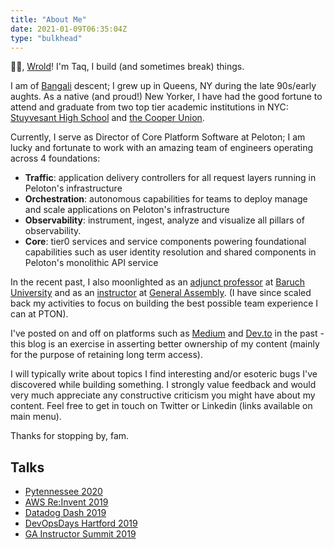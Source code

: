 ```yaml
---
title: "About Me"
date: 2021-01-09T06:35:04Z
type: "bulkhead"
---
```


👋👋, [Wrold]([url](https://taqkarim.medium.com/console-log-hello-wrold-3e3abeb44396))! I'm Taq, I build (and sometimes break) things. 

I am of [Bangali](https://en.wikipedia.org/wiki/Bengalis) descent; I grew up in Queens, NY during the late 90s/early aughts. As a native (and proud!) New Yorker, I have had the good fortune to attend and graduate from two top tier academic institutions in NYC:  [Stuyvesant High School](https://en.wikipedia.org/wiki/Stuyvesant_High_School) and [the Cooper Union](https://en.wikipedia.org/wiki/Cooper_Union).

Currently, I serve as Director of Core Platform Software at Peloton; I am lucky and fortunate to work with an amazing team of engineers operating across 4 foundations:

* **Traffic**: application delivery controllers for all request layers running in Peloton's infrastructure
* **Orchestration**: autonomous capabilities for teams to deploy manage and scale applications on Peloton's infrastructure
* **Observability**: instrument, ingest, analyze and visualize all pillars of observability.
* **Core**: tier0 services and service components powering foundational capabilities such as user identity resolution and shared components in Peloton's monolithic API service

<!-- Currently, I am the Director of Core Platform Software at Peloton; I am lucky and fortunate to work with an amazing team of engineers owning and operating the core kubernetes infrastructure that all of our prod / lower env services run on. We also maintain and operate microservice enabling functionality (like an API Gateway + Service Mesh), promote Peloton's SRE + infra sec practice, own the org's infrastructure as code software (built on top of terraform) and ensure the API Monolith (which is where _most_ of our backend software lives) is stable and functional. -->

<!-- Currently I am a Senior Engineering Manager at Peloton; I have the privilege of leading four teams: the Product API Internal team, the Workout Journey team, the Leaderboard team and the Metrics and Messaging team. We own and operate microservices that help power the leaderboard, real-time in class notifications and a GraphQL gateway for client <> API communications. In sum, we are responsible for operating services that account for a substantial portion of _all_ traffic coming in to the Peloton API. -->

In the recent past, I also moonlighted as an [adjunct professor](https://www.ratemyprofessors.com/ShowRatings.jsp?tid=2637751) at [Baruch University](https://zicklin.baruch.cuny.edu/faculty-research/academic-departments/information-technology-statistics/) and as an [instructor](https://generalassemb.ly/instructors/taqqui-karim/1667) at [General Assembly](https://generalassemb.ly/). (I have since scaled back my activities to focus on building the best possible team experience I can at PTON).

I've posted on and off on platforms such as [Medium](https://taqkarim.medium.com/) and [Dev.to](https://dev.to/taqkarim) in the past - this blog is an exercise in asserting better ownership of my content (mainly for the purpose of retaining long term access). 

I will typically write about topics I find interesting and/or esoteric bugs I've discovered while building something. I strongly value feedback and would very much appreciate any constructive criticism you might have about my content. Feel free to get in touch on Twitter or Linkedin (links available on main menu).

Thanks for stopping by, fam.


## Talks

* [Pytennessee 2020](http://taq.website/pytn/)
* [AWS Re:Invent 2019](http://taq.website/reinvent/)
* [Datadog Dash 2019](http://taq.website/dash/)
* [DevOpsDays Hartford 2019](http://taq.website/hartford/)
* [GA Instructor Summit 2019](https://docs.google.com/presentation/d/1Mtv1yR3zBIFK_NVz4x0UG4agvc8Nawo2NmvqkMiAHrQ/edit?usp=sharing)
